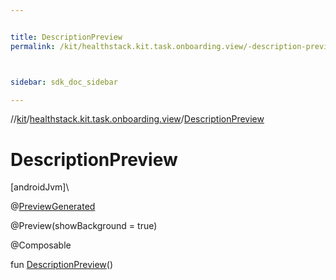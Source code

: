 ```yaml
---


title: DescriptionPreview
permalink: /kit/healthstack.kit.task.onboarding.view/-description-preview.html



sidebar: sdk_doc_sidebar

---
```



//[kit](/kit.html)/[healthstack.kit.task.onboarding.view](index.html)/[DescriptionPreview](-description-preview.html)



# DescriptionPreview



[androidJvm]\




@[PreviewGenerated](../healthstack.kit.annotation/-preview-generated/index.html)



@Preview(showBackground = true)



@Composable



fun [DescriptionPreview](-description-preview.html)()






